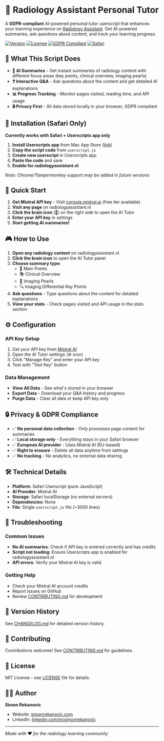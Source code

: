 <!-- @format -->

# 🧠 Radiology Assistant Personal Tutor

A **GDPR-compliant** AI-powered personal tutor userscript that enhances your learning experience on [Radiology Assistant](https://radiologyassistant.nl/). Get AI-powered summaries, ask questions about content, and track your learning progress.

[![Version](https://img.shields.io/badge/version-0.0.1-blue.svg)](https://github.com/simonrek/radiology-assistant-personal-tutor)
[![License](https://img.shields.io/badge/license-MIT-green.svg)](LICENSE)
[![GDPR Compliant](https://img.shields.io/badge/GDPR-compliant-green.svg)](.)
[![Safari](https://img.shields.io/badge/Safari-compatible-lightblue.svg)](https://apps.apple.com/app/userscripts/id1463298887)

## 🎯 What This Script Does

- **🤖 AI Summaries** - Get instant summaries of radiology content with different focus areas (key points, clinical overview, imaging pearls)
- **❓ Interactive Q&A** - Ask questions about the content and get detailed AI explanations
- **📊 Progress Tracking** - Monitor pages visited, reading time, and API usage
- **🔒 Privacy First** - All data stored locally in your browser, GDPR compliant

## 📱 Installation (Safari Only)

**Currently works with Safari + Userscripts app only**

1. **Install Userscripts app** from Mac App Store ([link](https://apps.apple.com/app/userscripts/id1463298887))
2. **Copy the script code** from `userscript.js`
3. **Create new userscript** in Userscripts app
4. **Paste the code** and save
5. **Enable for radiologyassistant.nl**

_Note: Chrome/Tampermonkey support may be added in future versions_

## 🚀 Quick Start

1. **Get Mistral API key** - Visit [console.mistral.ai](https://console.mistral.ai/) (free tier available)
2. **Visit any page** on radiologyassistant.nl
3. **Click the brain icon** (🧠) on the right side to open the AI Tutor
4. **Enter your API key** in settings
5. **Start getting AI summaries!**

## 🎮 How to Use

1. **Open any radiology content** on radiologyassistant.nl
2. **Click the brain icon** to open the AI Tutor panel
3. **Choose summary type**:
   - 📝 Main Points
   - 📚 Clinical Overview
   - 💎 Imaging Pearls
   - 🔍 Imaging Differential Key Points
4. **Ask questions** - Type questions about the content for detailed explanations
5. **View your stats** - Check pages visited and API usage in the stats section

## ⚙️ Configuration

### API Key Setup

1. Get your API key from [Mistral AI](https://console.mistral.ai/)
2. Open the AI Tutor settings (⚙️ icon)
3. Click "Manage Key" and enter your API key
4. Test with "Test Key" button

### Data Management

- **View All Data** - See what's stored in your browser
- **Export Data** - Download your Q&A history and progress
- **Purge Data** - Clear all data or keep API key only

## 🔒 Privacy & GDPR Compliance

- ✅ **No personal data collection** - Only processes page content for summaries
- ✅ **Local storage only** - Everything stays in your Safari browser
- ✅ **European AI provider** - Uses Mistral AI (EU-based)
- ✅ **Right to erasure** - Delete all data anytime from settings
- ✅ **No tracking** - No analytics, no external data sharing

## 🛠️ Technical Details

- **Platform**: Safari Userscript (pure JavaScript)
- **AI Provider**: Mistral AI
- **Storage**: Safari localStorage (no external servers)
- **Dependencies**: None
- **File**: Single `userscript.js` file (~3000 lines)

## 🐛 Troubleshooting

### Common Issues

- **No AI summaries**: Check if API key is entered correctly and has credits
- **Script not loading**: Ensure Userscripts app is enabled for radiologyassistant.nl
- **API errors**: Verify your Mistral AI key is valid

### Getting Help

- Check your Mistral AI account credits
- Report issues on GitHub
- Review [CONTRIBUTING.md](CONTRIBUTING.md) for development

## 📝 Version History

See [CHANGELOG.md](CHANGELOG.md) for detailed version history.

## 🤝 Contributing

Contributions welcome! See [CONTRIBUTING.md](CONTRIBUTING.md) for guidelines.

## 📄 License

MIT License - see [LICENSE](LICENSE) file for details.

## 👨‍💻 Author

**Simon Rekanovic**

- Website: [simonrekanovic.com](https://www.simonrekanovic.com)
- LinkedIn: [linkedin.com/in/simonrekanovic](https://www.linkedin.com/in/simonrekanovic)

---

_Made with ❤️ for the radiology learning community_
